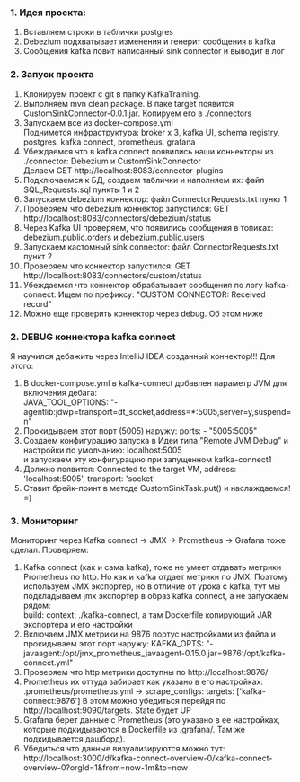 ### 1. Идея проекта:
1. Вставляем строки в таблички postgres
2. Debezium подхватывает изменения и генерит сообщения в kafka
3. Сообщения kafka ловит написанный sink connector и выводит в лог 

### 2. Запуск проекта 
1. Клонируем проект с git в папку KafkaTraining.
2. Выполняем mvn clean package. В паке target появится CustomSinkConnector-0.0.1.jar. Копируем его в ./connectors
3. Запускаем все из docker-compose.yml  
Поднимется инфраструктура: broker x 3, kafka UI, schema registry, postgres, kafka connect, prometheus, grafana
4. Убеждаемся что в kafka connect появились наши коннекторы из ./connector: Debezium и CustomSinkConnector   
Делаем GET http://localhost:8083/connector-plugins
5. Подключаемся к БД, создаем таблички и наполняем их: файл SQL_Requests.sql пункты 1 и 2
6. Запускаем debezium коннектор: файл ConnectorRequests.txt пункт 1
7. Проверяем что debezium коннектор запустился: GET http://localhost:8083/connectors/debezium/status
8. Через Kafka UI проверяем, что появились сообщения в топиках: debezium.public.orders и debezium.public.users
9. Запускаем кастомный sink connector: файл ConnectorRequests.txt пункт 2
10. Проверяем что коннектор запустился: GET http://localhost:8083/connectors/custom/status
11. Убеждаемся что коннектор обрабатывает сообщения по логу kafka-connect. Ищем по префиксу: "CUSTOM CONNECTOR: Received record"
12. Можно еще проверить коннектор через debug. Об этом ниже

### 2. DEBUG коннектора kafka connect
Я научился дебажить через IntelliJ IDEA созданный коннектор!!! Для этого:
1. В docker-compose.yml в kafka-connect добавлен параметр JVM для включения дебага:   
JAVA_TOOL_OPTIONS: "-agentlib:jdwp=transport=dt_socket,address=*:5005,server=y,suspend=n"
2. Прокидываем этот порт (5005) наружу: ports: - "5005:5005" 
3. Создаем конфигурацию запуска в Идеи типа "Remote JVM Debug" и настройки по умолчанию: localhost:5005   
и запускаем эту конфигурацию при запущенном kafka-connect1
4. Должно появится: Connected to the target VM, address: 'localhost:5005', transport: 'socket'
5. Ставит брейк-поинт в методе CustomSinkTask.put() и наслаждаемся! =)

### 3. Мониторинг
Мониторинг через Kafka connect -> JMX -> Prometheus  -> Grafana тоже сделал. Проверяем:
1. Kafka connect (как и сама kafka), тоже не умеет отдавать метрики Prometheus по http.
Но как и kafka отдает метрики по JMX. Поэтому используем JMX экспортер, но в отличие от урока с kafka,
тут мы подкладываем jmx экспортер в образ kafka connect, а не запускаем рядом:  
build: context: ./kafka-connect, а там Dockerfile копирующий JAR экспортера и его настройки
2. Включаем JMX метрики на 9876 портус настройками из файла и прокидываем этот порт наружу:
   KAFKA_OPTS: "-javaagent:/opt/jmx_prometheus_javaagent-0.15.0.jar=9876:/opt/kafka-connect.yml"
3. Проверяем что http метрики доступны по http://localhost:9876/
4. Prometheus их оттуда забирает как указано в его настройках: .prometheus/prometheus.yml -> scrape_configs: targets: ['kafka-connect:9876']
   В этом можно убедиться перейдя по http://localhost:9090/targets. State будет UP
5. Grafana берет данные с Prometheus (это указано в ее настройках, которые подкидываются в Dockerfile из .grafana/. Там же подкидывается дашборд).
6. Убедиться что данные визуализируются можно тут: http://localhost:3000/d/kafka-connect-overview-0/kafka-connect-overview-0?orgId=1&from=now-1m&to=now 

